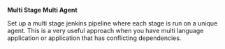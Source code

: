 **Multi Stage Multi Agent**

Set up a multi stage jenkins pipeline where each stage is run on a unique agent. This is a very useful approach when you have multi language application or application that has conflicting dependencies.
